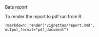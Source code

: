 Bats report


To render the report to pdf run from R

```
rmarkdown::render("vignettes/report.Rmd", output_format="pdf_document")
```

